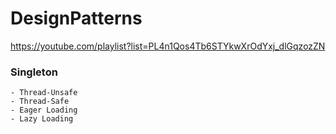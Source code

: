 # DesignPatterns
https://youtube.com/playlist?list=PL4n1Qos4Tb6STYkwXrOdYxj_dlGqzozZN

### Singleton
    - Thread-Unsafe
    - Thread-Safe
    - Eager Loading
    - Lazy Loading
